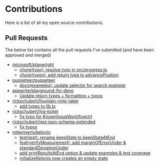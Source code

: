 # Contributions

Here is a list of all my open source contributions.


## Pull Requests

The below list contains all the pull requests I've submitted (and have been approved and merged) 

* [microsoft/playwright](https://github.com/microsoft/playwright)
	* [chore(typo): resolve typo in src/progress.ts](https://github.com/microsoft/playwright/pull/4041)
	* [chore(types): add return type to advancePosition](https://github.com/microsoft/playwright/pull/3961)
* [puppeteer/puppeteer](https://github.com/puppeteer/puppeteer)
	* [docs(examples): update selector for search example](https://github.com/puppeteer/puppeteer/pull/6471)
* [appwrite/playground-for-deno](https://github.com/appwrite/playground-for-deno)
	* [Update return types + formatting + typos](https://github.com/appwrite/playground-for-deno/pull/6)
* [rickschubert/fountain-note-taker](https://github.com/rickschubert/fountain-note-taker)
	* [add types to lib.ts](https://github.com/rickschubert/fountain-note-taker/pull/3)
* [rickschubert/jira-ticket](https://github.com/rickschubert/jira-ticket)
	* [fix typo for KnownIssueWorklfowUrl](https://github.com/rickschubert/jira-ticket/pull/1)
* [rickschubert/jest-json-schema-extended](https://github.com/rickschubert/jest-json-schema-extended)
	* [fix typos](https://github.com/rickschubert/jest-json-schema-extended/pull/9)
* [mtkennerly/kelonio](https://github.com/mtkennerly/kelonio)
	* [test(jest): rename keepState to keepStateAtEnd](https://github.com/mtkennerly/kelonio/pull/2)
	* [feat(verifyMeasurement): add marginOfErrorUnder & standardDeviationUnder](https://github.com/mtkennerly/kelonio/pull/3)
  	* [add printResultsAtEnd option & update examples & test coverage](https://github.com/mtkennerly/kelonio/pull/4)
	* [initializeKelonio now creates an empty state](https://github.com/mtkennerly/kelonio/pull/6)
